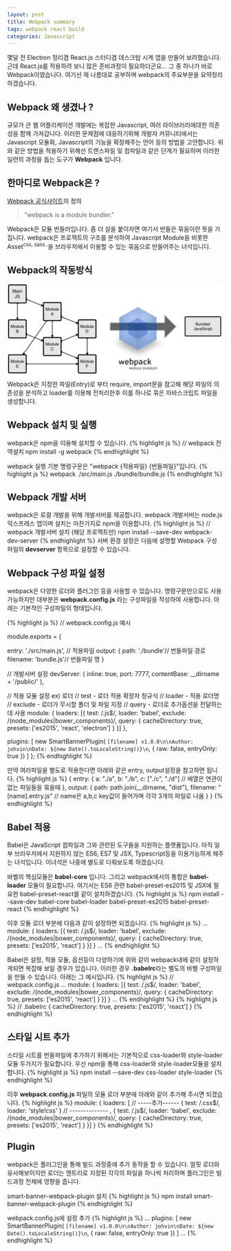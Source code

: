```yaml
---
layout: post
title: Webpack summary
tags: webpack react build
categories: Javascript
---
```


몇달 전 Electron 정리겸 React.js 스터디겸 데스크탑 시계 앱을 만들어 보려했습니다. 근데 React.js를 적용하려 보니 많은 준비과정이 필요하더군요... 그 중 하나가 바로 Webpack이였습니다. 여기선 제 나름대로 공부하며 webpack의 주요부분을 요약정리 하겠습니다.

## Webpack 왜 생겼나 ?
규모가 큰 웹 어플리케이션 개발에는 복잡한 Javascript, 여러 라이브러리에대한 의존성을 함께 가져갑니다. 이러한 문제점에 대응하기위해 개발자 커뮤니티에서는 Javascript 모듈화, Javascript의 기능을 확장해주는 언어 등의 방법을 고안합니다. 위와 같은 방법을 적용하기 위해선 트랜스파일 및 컴파일과 같은 단계가 필요하며 이러한 일련의 과정을 돕는 도구가 **Webpack** 입니다.

## 한마디로 Webpack은 ?
[Webpack 공식사이트](https://webpack.github.io/)의 정의
> "webpack is a module bundler."

Webpack은 모듈 번들러입니다. 좀 더 살을 붙이자면 여기서 번들은 묶음이란 뜻을 가집니다. webpack은 프로젝트의 구조를 분석하여 Javascript Module을 비롯한 Asset<sup>css, sass..</sup>을 브라우저에서 이용할 수 있는 묶음으로 만들어주는 녀석입니다.

## Webpack의 작동방식
<img src="/public/img/2016/webpack_running.png">
Webpack은 지정한 파일(Entry)로 부터 require, import문을 참고해 해당 파일의 의존성을 분석하고 loader를 이용해 전처리한후 이를 하나로 묶은 자바스크립트 파일을 생성합니다.

## Webpack 설치 및 실행
webpack은 npm을 이용해 설치할 수 있습니다.
{% highlight js %}
// webpack 전역설치
npm install -g webpack
{% endhighlight %}

webpack 실행 기본 명령구문은 "webpack {적용파일} {번들파일}"입니다.
{% highlight js %}
webpack ./src/main.js ./bundle/bundle.js
{% endhighlight %}

## Webpack 개발 서버
webpack은 로컬 개발을 위해 개발서버를 제공합니다. webpack 개발서버는 node.js 익스프레스 앱이며 설치는 마찬가지로 npm을 이용합니다.
{% highlight js %}
// webpack 개발서버 설치 (해당 프로젝트만)
npm install --save-dev webpack-dev-server
{% endhighlight %}
서버 환경 설정은 다음에 설명할 Webpack 구성 파일의 **devserver** 항목으로 설정할 수 있습니다.

## Webpack 구성 파일 설정
webpack은 다양한 로더와 플러그인 등을 사용할 수 있습니다. 명령구문만으로도 사용가능하지만 대부분은 **webpack.config.js** 라는 구성파일을 작성하여 사용합니다. 아래는 기본적인 구성파일의 형태입니다.

{% highlight js %}
// webpack.config.js 예시

module.exports = {

  entry: './src/main.js', // 적용파일
  output: {
    path: './bundle'// 번들파일 경로
    filename: 'bundle.js'// 번들파일 명
  }

  // 개발서버 설정
  devServer: {
    inline: true,
    port: 7777,
    contentBase: __dirname + '/public/'
  },

  // 적용 모듈 설정 ex) 로더
  // test - 로더 적용 확장자 정규식
  // loader - 적용 로더명
  // exclude - 로더가 무시할 폴더 및 파일 지정
  // query - 로더로 추가옵션을 전달하는데 사용
  module: {
    loaders: [{
        test: /\.js$/,
        loader: 'babel',
        exclude: /(node_modules|bower_components)/,
        query: {
          cacheDirectory: true,
          presets: ['es2015', 'react', 'electron']
        }
    }]
  },

  plugins: [
    new SmartBannerPlugin(
      `[filename] v1.0.0\n\nAuthor: johvin\nDate: ${new Date().toLocaleString()}\n`,
      { raw: false, entryOnly: true })
  ]
};
{% endhighlight %}

만약 여러파일을 별도로 적용한다면 아래와 같은 entry, output설정을 참고하면 됩니다.
{% highlight js %}
{
    entry: {
        a: "./a",
        b: "./b",
        c: ["./c", "./d"]   // 배열은 연관이 없는 파일들을 묶을때
    },
    output: {
        path: path.join(__dirname, "dist"),
        filename: "[name].entry.js"   // name은 a,b,c key값이 들어가며 각각 3개의 파일로 나옴
    }
}
{% endhighlight %}

## Babel 적용
Babel은 JavaScript 컴파일과 그와 관련된 도구들을 지원하는 플랫폼입니다. 아직 일부 브라우저에서 지원하지 않는 ES6, ES7 및 JSX, Typescript등을 이용가능하게 해주는 녀석입니다. 이녀석은 나중에 별도로 다뤄보도록 하겠습니다.

바벨의 핵심모듈은 **babel-core** 입니다. 그리고 webpack에서의 통합은 **babel-loader** 모듈이 필요합니다.
여기서는 ES6 관련 babel-preset-es2015 및 JSX에 필요한 babel-preset-react를 같이 설치하겠습니다.
{% highlight js %}
npm install --save-dev babel-core babel-loader babel-preset-es2015 babel-preset-react
{% endhighlight %}

이후 모듈 로더 부분에 다음과 같이 설정하면 되겠습니다.
{% highlight js %}
...
module: {
  loaders: [{
      test: /\.js$/,
      loader: 'babel',
      exclude: /(node_modules|bower_components)/,
      query: {
        cacheDirectory: true,
        presets: ['es2015', 'react']
      }
  }]
}
...
{% endhighlight %}

Babel은 설정, 적용 모듈, 옵션등이 다양하기에 위와 같이 webpack내에 같이 설정하게되면 복잡해 보일 경우가 있습니다. 이러한 경우 **.babelrc**라는 별도의 바벨 구성파일을 만들 수 있습니다. 아래는 그 예시입니다.
{% highlight js %}
// webpack.config.js
...
module: {
  loaders: [{
      test: /\.js$/,
      loader: 'babel',
      exclude: /(node_modules|bower_components)/,
      query: {
        cacheDirectory: true,
        presets: ['es2015', 'react']
      }
  }]
}
...
{% endhighlight %}
{% highlight js %}
// .babelrc
{
  cacheDirectory: true,
  presets: ['es2015', 'react']
}
{% endhighlight %}

## 스타일 시트 추가
스타일 시트를 번들파일에 추가하기 위해서는 기본적으로 css-loader와 style-loader모듈 두가지가 필요합니다.
우선 npm을 통해 css-loader와 style-loader모듈을 설치합니다.
{% highlight js %}
npm install --save-dev css-loader style-loader
{% endhighlight %}

이후 **webpack.config.js** 파일의 모듈 로더 부분에 아래와 같이 추가해 주시면 되겠습니다.
{% highlight js %}
module: {
  loaders: [
    // -----추가------
    {
      test: /\.css$/,        
      loader: 'style!css'
    }
    // --------------
    , {
      test: /\.js$/,
      loader: 'babel',
      exclude: /(node_modules|bower_components)/,
      query: {
        cacheDirectory: true,
        presets: ['es2015', 'react']
      }
  }]
}
{% endhighlight %}

## Plugin
webpack은 플러그인을 통해 빌드 과정중에 추가 동작을 할 수 있습니다. 얼핏 로더와 유사해보이지만 로더는 엔트리로 지정된 각각의 파일을 하나씩 처리하며 플러그인은 빌드과정 전체에 영향을 줍니다.

smart-banner-webpack-plugin 설치
{% highlight js %}
npm install smart-banner-webpack-plugin
{% endhighlight %}

webpack.config.js에 설정 추가
{% highlight js %}
...
plugins: [
  new SmartBannerPlugin(
    `[filename] v1.0.0\n\nAuthor: johvin\nDate: ${new Date().toLocaleString()}\n`,
    { raw: false, entryOnly: true })
]
...
{% endhighlight %}
